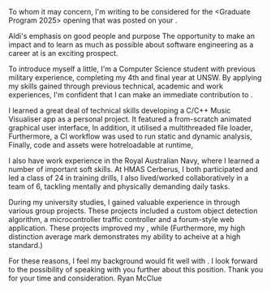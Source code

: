 <!-- SPDX-License-Identifier: zlib-acknowledgement -->
To whom it may concern,
I'm writing to be considered for the <Graduate Program 2025> opening that was posted on your <Careers Page>.

Aldi's emphasis on good people and purpose
The opportunity to make an impact and to learn as much as 
possible about software engineering as a career at <Fujitsu> is an exciting prospect.

To introduce myself a little, 
I'm a Computer Science student with previous military experience, completing my 4th and final year at UNSW.
By applying my skills gained through previous technical, academic and work experiences,
I'm confident that I can make an immediate contribution to <Fujitsu>.

I learned a great deal of technical skills developing a C/C++ Music Visualiser app as a personal project.
It featured a from-scratch animated graphical user interface, <creating an engaging user experience>
In addition, it utilised a multithreaded file loader, <resulting in performant system operation> 
Furthermore, a CI workflow was used to run static and dynamic analysis, <improving code security and reliability>
Finally, code and assets were hotreloadable at runtime, <offering a flexible design process>

I also have work experience in the Royal Australian Navy, where I learned a number of important soft skills.
At HMAS Cerberus, I both participated and led a class of 24 in training drills, <requiring strong leadership and communication skills.>
I also lived/worked collaboratively in a team of 6, tackling mentally and physically demanding daily tasks. 
<This experience honed my ability to perform under pressure and excel in high-stakes environments.>

During my university studies, I gained valuable experience in <collaborative coding> through various group projects. 
These projects included a custom object detection algorithm, a microcontroller traffic controller and a forum-style web application.
These projects improved my <ability to code in a team>, while <exposing me to a wide range of technologies.>
(Furthermore, my high distinction average mark demonstrates my ability to acheive at a high standard.)

For these reasons, I feel my background would fit well with <Fujitsu>. 
I look forward to the possibility of speaking with you further about this position.
Thank you for your time and consideration.
Ryan McClue
